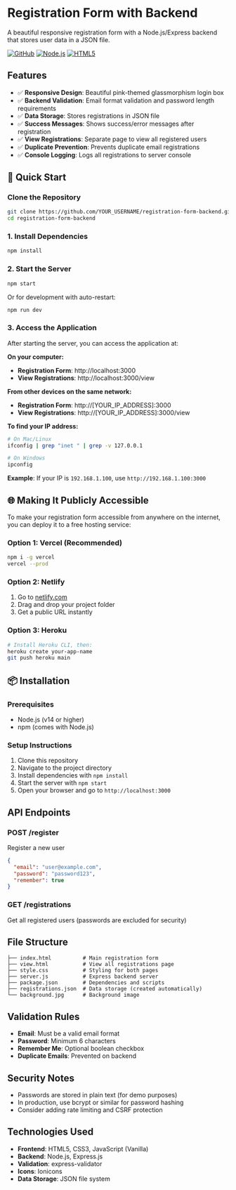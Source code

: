 # Registration Form with Backend

A beautiful responsive registration form with a Node.js/Express backend that stores user data in a JSON file.

[![GitHub](https://img.shields.io/badge/GitHub-Repository-blue?style=for-the-badge&logo=github)](https://github.com/YOUR_USERNAME/registration-form-backend)
[![Node.js](https://img.shields.io/badge/Node.js-Express-green?style=for-the-badge&logo=node.js)](https://nodejs.org/)
[![HTML5](https://img.shields.io/badge/HTML5-CSS3-orange?style=for-the-badge&logo=html5)](https://developer.mozilla.org/en-US/docs/Web/HTML)

## Features

- ✅ **Responsive Design**: Beautiful pink-themed glassmorphism login box
- ✅ **Backend Validation**: Email format validation and password length requirements
- ✅ **Data Storage**: Stores registrations in JSON file
- ✅ **Success Messages**: Shows success/error messages after registration
- ✅ **View Registrations**: Separate page to view all registered users
- ✅ **Duplicate Prevention**: Prevents duplicate email registrations
- ✅ **Console Logging**: Logs all registrations to server console

## 🚀 Quick Start

### Clone the Repository
```bash
git clone https://github.com/YOUR_USERNAME/registration-form-backend.git
cd registration-form-backend
```

### 1. Install Dependencies
```bash
npm install
```

### 2. Start the Server
```bash
npm start
```
Or for development with auto-restart:
```bash
npm run dev
```

### 3. Access the Application

After starting the server, you can access the application at:

**On your computer:**
- **Registration Form**: http://localhost:3000
- **View Registrations**: http://localhost:3000/view

**From other devices on the same network:**
- **Registration Form**: http://[YOUR_IP_ADDRESS]:3000
- **View Registrations**: http://[YOUR_IP_ADDRESS]:3000/view

**To find your IP address:**
```bash
# On Mac/Linux
ifconfig | grep "inet " | grep -v 127.0.0.1

# On Windows
ipconfig
```

**Example**: If your IP is `192.168.1.100`, use `http://192.168.1.100:3000`

## 🌐 Making It Publicly Accessible

To make your registration form accessible from anywhere on the internet, you can deploy it to a free hosting service:

### Option 1: Vercel (Recommended)
```bash
npm i -g vercel
vercel --prod
```

### Option 2: Netlify
1. Go to [netlify.com](https://netlify.com)
2. Drag and drop your project folder
3. Get a public URL instantly

### Option 3: Heroku
```bash
# Install Heroku CLI, then:
heroku create your-app-name
git push heroku main
```

## 📦 Installation

### Prerequisites
- Node.js (v14 or higher)
- npm (comes with Node.js)

### Setup Instructions
1. Clone this repository
2. Navigate to the project directory
3. Install dependencies with `npm install`
4. Start the server with `npm start`
5. Open your browser and go to `http://localhost:3000`

## API Endpoints

### POST /register
Register a new user
```json
{
  "email": "user@example.com",
  "password": "password123",
  "remember": true
}
```

### GET /registrations
Get all registered users (passwords are excluded for security)

## File Structure
```
├── index.html          # Main registration form
├── view.html           # View all registrations page
├── style.css           # Styling for both pages
├── server.js           # Express backend server
├── package.json        # Dependencies and scripts
├── registrations.json  # Data storage (created automatically)
└── background.jpg      # Background image
```

## Validation Rules
- **Email**: Must be a valid email format
- **Password**: Minimum 6 characters
- **Remember Me**: Optional boolean checkbox
- **Duplicate Emails**: Prevented on backend

## Security Notes
- Passwords are stored in plain text (for demo purposes)
- In production, use bcrypt or similar for password hashing
- Consider adding rate limiting and CSRF protection

## Technologies Used
- **Frontend**: HTML5, CSS3, JavaScript (Vanilla)
- **Backend**: Node.js, Express.js
- **Validation**: express-validator
- **Icons**: Ionicons
- **Data Storage**: JSON file system
